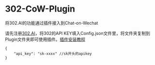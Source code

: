 # 302-CoW-Plugin
将302.AI的功能通过插件接入到Chat-on-Wechat

请先注册[302.AI](https://302.ai)，将302的API KEY填入Config.json文件里，将文件夹复制到Plugin文件夹即可使用插件。[插件安装教程](https://github.com/zhayujie/chatgpt-on-wechat/tree/master/plugins#%E6%8F%92%E4%BB%B6%E5%AE%89%E8%A3%85%E6%96%B9%E6%B3%95)

```
{
    "api_key": "sk-xxxx" //sk开头的apikey
}
```
